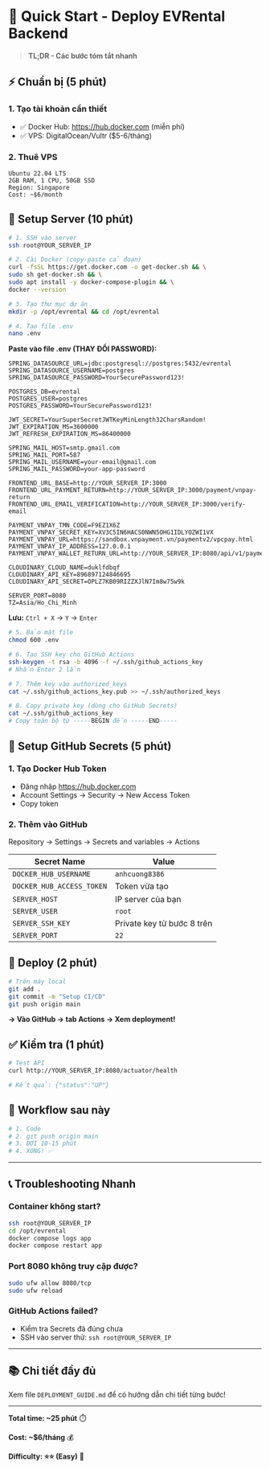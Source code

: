 # 📝 Quick Start - Deploy EVRental Backend

> **TL;DR - Các bước tóm tắt nhanh**

## ⚡ Chuẩn bị (5 phút)

### 1. Tạo tài khoản cần thiết
- ✅ Docker Hub: https://hub.docker.com (miễn phí)
- ✅ VPS: DigitalOcean/Vultr ($5-6/tháng)

### 2. Thuê VPS
```
Ubuntu 22.04 LTS
2GB RAM, 1 CPU, 50GB SSD
Region: Singapore
Cost: ~$6/month
```

## 🔧 Setup Server (10 phút)

```bash
# 1. SSH vào server
ssh root@YOUR_SERVER_IP

# 2. Cài Docker (copy-paste cả đoạn)
curl -fsSL https://get.docker.com -o get-docker.sh && \
sudo sh get-docker.sh && \
sudo apt install -y docker-compose-plugin && \
docker --version

# 3. Tạo thư mục dự án
mkdir -p /opt/evrental && cd /opt/evrental

# 4. Tạo file .env
nano .env
```

**Paste vào file .env (THAY ĐỔI PASSWORD):**
```env
SPRING_DATASOURCE_URL=jdbc:postgresql://postgres:5432/evrental
SPRING_DATASOURCE_USERNAME=postgres
SPRING_DATASOURCE_PASSWORD=YourSecurePassword123!

POSTGRES_DB=evrental
POSTGRES_USER=postgres
POSTGRES_PASSWORD=YourSecurePassword123!

JWT_SECRET=YourSuperSecretJWTKeyMinLength32CharsRandom!
JWT_EXPIRATION_MS=3600000
JWT_REFRESH_EXPIRATION_MS=86400000

SPRING_MAIL_HOST=smtp.gmail.com
SPRING_MAIL_PORT=587
SPRING_MAIL_USERNAME=your-email@gmail.com
SPRING_MAIL_PASSWORD=your-app-password

FRONTEND_URL_BASE=http://YOUR_SERVER_IP:3000
FRONTEND_URL_PAYMENT_RETURN=http://YOUR_SERVER_IP:3000/payment/vnpay-return
FRONTEND_URL_EMAIL_VERIFICATION=http://YOUR_SERVER_IP:3000/verify-email

PAYMENT_VNPAY_TMN_CODE=F9EZ1X6Z
PAYMENT_VNPAY_SECRET_KEY=XV3C5IN6HACS0NWN5OHG1IDLYOZWI1VX
PAYMENT_VNPAY_URL=https://sandbox.vnpayment.vn/paymentv2/vpcpay.html
PAYMENT_VNPAY_IP_ADDRESS=127.0.0.1
PAYMENT_VNPAY_WALLET_RETURN_URL=http://YOUR_SERVER_IP:8080/api/v1/payment/wallet/return

CLOUDINARY_CLOUD_NAME=duklfdbqf
CLOUDINARY_API_KEY=896897124846695
CLOUDINARY_API_SECRET=OPLZ7KB09RIZZXJlN7Im8w75w9k

SERVER_PORT=8080
TZ=Asia/Ho_Chi_Minh
```

**Lưu:** `Ctrl + X` → `Y` → `Enter`

```bash
# 5. Bảo mật file
chmod 600 .env

# 6. Tạo SSH key cho GitHub Actions
ssh-keygen -t rsa -b 4096 -f ~/.ssh/github_actions_key
# Nhấn Enter 2 lần

# 7. Thêm key vào authorized_keys
cat ~/.ssh/github_actions_key.pub >> ~/.ssh/authorized_keys

# 8. Copy private key (dùng cho GitHub Secrets)
cat ~/.ssh/github_actions_key
# Copy toàn bộ từ -----BEGIN đến -----END-----
```

## 🔑 Setup GitHub Secrets (5 phút)

### 1. Tạo Docker Hub Token
- Đăng nhập https://hub.docker.com
- Account Settings → Security → New Access Token
- Copy token

### 2. Thêm vào GitHub
Repository → Settings → Secrets and variables → Actions

| Secret Name | Value |
|------------|-------|
| `DOCKER_HUB_USERNAME` | `anhcuong8386` |
| `DOCKER_HUB_ACCESS_TOKEN` | Token vừa tạo |
| `SERVER_HOST` | IP server của bạn |
| `SERVER_USER` | `root` |
| `SERVER_SSH_KEY` | Private key từ bước 8 trên |
| `SERVER_PORT` | `22` |

## 🚀 Deploy (2 phút)

```bash
# Trên máy local
git add .
git commit -m "Setup CI/CD"
git push origin main
```

**→ Vào GitHub → tab Actions → Xem deployment!**

## ✅ Kiểm tra (1 phút)

```bash
# Test API
curl http://YOUR_SERVER_IP:8080/actuator/health

# Kết quả: {"status":"UP"}
```

## 🎯 Workflow sau này

```bash
# 1. Code
# 2. git push origin main
# 3. ĐỢI 10-15 phút
# 4. XONG! ✅
```

---

## 📞 Troubleshooting Nhanh

### Container không start?
```bash
ssh root@YOUR_SERVER_IP
cd /opt/evrental
docker compose logs app
docker compose restart app
```

### Port 8080 không truy cập được?
```bash
sudo ufw allow 8080/tcp
sudo ufw reload
```

### GitHub Actions failed?
- Kiểm tra Secrets đã đúng chưa
- SSH vào server thử: `ssh root@YOUR_SERVER_IP`

---

## 📚 Chi tiết đầy đủ

Xem file `DEPLOYMENT_GUIDE.md` để có hướng dẫn chi tiết từng bước!

---

**Total time: ~25 phút** ⏱️

**Cost: ~$6/tháng** 💰

**Difficulty: ⭐⭐ (Easy)** 🎉
